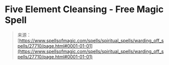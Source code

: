 <!--yml
category: 未分类
date: 2024-06-12 19:17:00
-->

# Five Element Cleansing - Free Magic Spell

> 来源：[https://www.spellsofmagic.com/spells/spiritual_spells/warding_off_spells/27710/page.html#0001-01-01](https://www.spellsofmagic.com/spells/spiritual_spells/warding_off_spells/27710/page.html#0001-01-01)